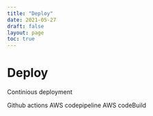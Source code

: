 ```yaml
---
title: "Deploy"
date: 2021-05-27
draft: false
layout: page
toc: true
---
```


# Deploy

Continious deployment

Github actions
AWS codepipeline AWS codeBuild